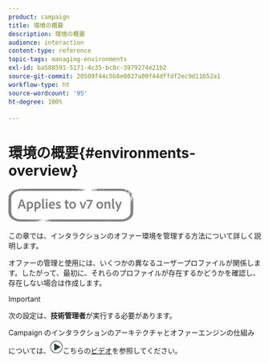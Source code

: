 ```yaml
---
product: campaign
title: 環境の概要
description: 環境の概要
audience: interaction
content-type: reference
topic-tags: managing-environments
exl-id: ba588591-5171-4c35-bc8c-3979274e21b2
source-git-commit: 20509f44c5b8e0827a09f44dffdf2ec9d11652a1
workflow-type: ht
source-wordcount: '95'
ht-degree: 100%

---
```


# 環境の概要{#environments-overview}

![](../../assets/v7-only.svg)

この章では、インタラクションのオファー環境を管理する方法について詳しく説明します。

オファーの管理と使用には、いくつかの異なるユーザープロファイルが関係します。したがって、最初に、それらのプロファイルが存在するかどうかを確認し、存在しない場合は作成します。

>[!IMPORTANT]
>
>次の設定は、**技術管理者**&#x200B;が実行する必要があります。

Campaign のインタラクションのアーキテクチャとオファーエンジンの仕組みについては、![](assets/do-not-localize/how-to-video.png)こちらの[ビデオ](https://helpx.adobe.com/campaign/classic/how-to/architecture-of-acs-v6.html?playlist=/ccx/v1/collection/product/campaign/classic/segment/digital-marketers/explevel/intermediate/applaunch/get-started/collection.ccx.js&amp;ref=helpx.adobe.com)を参照してください。
